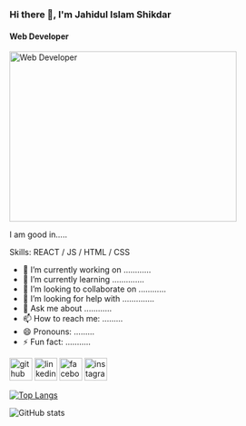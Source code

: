 ### Hi there 👋, I'm Jahidul Islam Shikdar
#### Web Developer
<img src="https://scontent.fcgp4-2.fna.fbcdn.net/v/t39.30808-6/343506061_149334021231803_7896201314731769339_n.jpg?stp=cp6_dst-jpg&_nc_cat=110&ccb=1-7&_nc_sid=dd5e9f&_nc_eui2=AeEflz7v-GK8l5NuBrekwW2q5f_nnX0dsnXl_-edfR2ydccOT-7VB-0NqRJ9yyBqDnV-ACWX6UJzSKaEc1fNuc30&_nc_ohc=WJnvp-P8-VQAX91t-EO&_nc_zt=23&_nc_ht=scontent.fcgp4-2.fna&oh=00_AfBaATY4Nsy9q5jrcdG4bUuZ3-7R8XZZHKgxdiSYgDpqoA&oe=6591EC74" alt="Web Developer" width="400" height="300">


I am good in.....

Skills: REACT / JS / HTML / CSS

- 🔭 I’m currently working on ............ 
- 🌱 I’m currently learning .............. 
- 👯 I’m looking to collaborate on ............ 
- 🤔 I’m looking for help with .............. 
- 💬 Ask me about ............ 
- 📫 How to reach me: ......... 
- 😄 Pronouns: ......... 
- ⚡ Fun fact: ........... 


[<img  src='https://cdn.jsdelivr.net/npm/simple-icons@3.0.1/icons/github.svg' alt='github' height='40'>](https://github.com/jishad10)  [<img src='https://cdn.jsdelivr.net/npm/simple-icons@3.0.1/icons/linkedin.svg' alt='linkedin' height='40'>](https://www.linkedin.com/in/https://www.linkedin.com/in/jahidul-islam-shikdar-3b1b18293//)  [<img src='https://cdn.jsdelivr.net/npm/simple-icons@3.0.1/icons/facebook.svg' alt='facebook' height='40'>](https://www.facebook.com/https://web.facebook.com/jahidulislam.jishad)  [<img src='https://cdn.jsdelivr.net/npm/simple-icons@3.0.1/icons/instagram.svg' alt='instagram' height='40'>](https://www.instagram.com/https://www.instagram.com/jahidulislamjishad/?hl=en/)  

[![Top Langs](https://github-readme-stats.vercel.app/api/top-langs/?username=jishad10)](https://github.com/anuraghazra/github-readme-stats)

![GitHub stats](https://github-readme-stats.vercel.app/api?username=jishad10&show_icons=true)  

